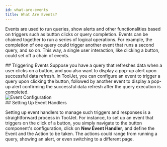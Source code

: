 ```yaml
---
id: what-are-events
title: What Are Events?
---
```


Events are used to run queries, show alerts and other functionalities based on triggers such as button clicks or query completion. Events can be chained together to run a series of logical operations. For example, the completion of one query could trigger another event that runs a second query, and so on. This way, a single user interaction, like clicking a button, could set off a chain of events.

<div>
## Triggering Events
Suppose you have a query that refreshes data when a user clicks on a button, and you also want to display a pop-up alert upon successful data refresh. In ToolJet, you can configure an event to trigger a query upon clicking the button, followed by another event to display a pop-up alert confirming the successful data refresh after the query execution is completed.

<div style={{textAlign: 'center'}}>
    <img style={{padding: '10px'}} className="screenshot-full" src="/img/tooljet-concepts/what-are-events/events-configuration.png" alt="Event Configuration" />
</div>

</div>

<div>
## Setting Up Event Handlers

Setting up event handlers to manage such triggers and responses is a straightforward process in ToolJet. For instance, to set up an event that triggers on the click of a button, you simply navigate to the button component's configuration, click on **New Event Handler**, and define the Event and the Action to be taken. The actions could range from running a query, showing an alert, or even switching to a different page. 

</div>







